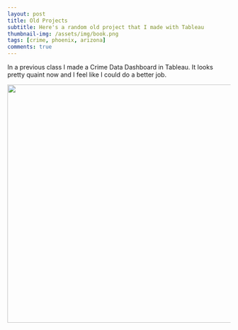 ```yaml
---
layout: post
title: Old Projects
subtitle: Here's a random old project that I made with Tableau
thumbnail-img: /assets/img/book.png
tags: [crime, phoenix, arizona]
comments: true
---
```


In a previous class I made a Crime Data Dashboard in Tableau.  It looks pretty quaint now and I feel like I could do a better job.

<kbd>
<p><a href="https://public.tableau.com/views/PhoenixCrimeData2018-2019Visualized/Dashboard1?:language=en&:display_count=y&:origin=viz_share_link"><img src="https://i.imgur.com/m75BM4j.jpg" width="750" height="537" /></a></p>
</kbd>
